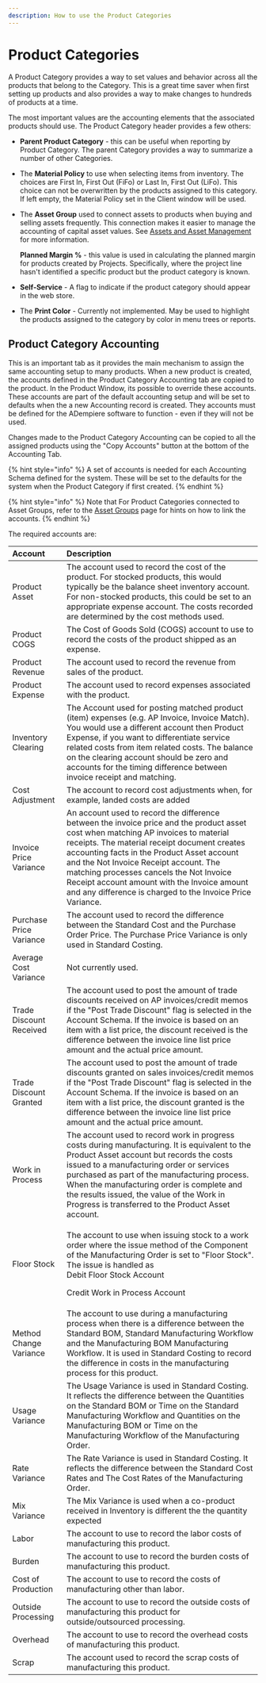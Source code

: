 ```yaml
---
description: How to use the Product Categories
---
```


# Product Categories

A Product Category provides a way to set values and behavior across all the products that belong to the Category. This is a great time saver when first setting up products and also provides a way to make changes to hundreds of products at a time.

The most important values are the accounting elements that the associated products should use. The Product Category header provides a few others:

* **Parent Product Category** - this can be useful when reporting by Product Category. The parent Category provides a way to summarize a number of other Categories.
* The **Material Policy** to use when selecting items from inventory.  The choices are First In, First Out \(FiFo\) or Last In, First Out \(LiFo\).  This choice can not be overwritten by the products assigned to this category.  If left empty, the Material Policy set in the Client window will be used.
* The **Asset Group** used to connect assets to products when buying and selling assets frequently. This connection makes it easier to manage the accounting of capital asset values. See [Assets and Asset Management](../../assets-and-asset-management.md#asset-groups) for more information.

  **Planned Margin %** - this value is used in calculating the planned margin for products created by Projects. Specifically, where the project line hasn't identified a specific product but the product category is known.

* **Self-Service** - A flag to indicate if the product category should appear in the web store.
* The **Print Color** - Currently not implemented.  May be used to highlight the products assigned to the category by color in menu trees or reports.

## Product Category Accounting

This is an important tab as it provides the main mechanism to assign the same accounting setup to many products. When a new product is created, the accounts defined in the Product Category Accounting tab are copied to the product. In the Product Window, its possible to override these accounts. These accounts are part of the default accounting setup and will be set to defaults when the a new Accounting record is created. They accounts must be defined for the ADempiere software to function - even if they will not be used.

Changes made to the Product Category Accounting can be copied to all the assigned products using the "Copy Accounts" button at the bottom of the Accounting Tab.

{% hint style="info" %}
A set of accounts is needed for each Accounting Schema defined for the system. These will be set to the defaults for the system when the Product Category if first created.
{% endhint %}

{% hint style="info" %}
Note that For Product Categories connected to Asset Groups, refer to the [Asset Groups](asset-groups.md) page for hints on how to link the accounts.
{% endhint %}

The required accounts are:

<table>
  <thead>
    <tr>
      <th style="text-align:left">Account</th>
      <th style="text-align:left">Description</th>
    </tr>
  </thead>
  <tbody>
    <tr>
      <td style="text-align:left">Product Asset</td>
      <td style="text-align:left">The account used to record the cost of the product. For stocked products,
        this would typically be the balance sheet inventory account. For non-stocked
        products, this could be set to an appropriate expense account. The costs
        recorded are determined by the cost methods used.</td>
    </tr>
    <tr>
      <td style="text-align:left">Product COGS</td>
      <td style="text-align:left">The Cost of Goods Sold (COGS) account to use to record the costs of the
        product shipped as an expense.</td>
    </tr>
    <tr>
      <td style="text-align:left">Product Revenue</td>
      <td style="text-align:left">The account used to record the revenue from sales of the product.</td>
    </tr>
    <tr>
      <td style="text-align:left">Product Expense</td>
      <td style="text-align:left">The account used to record expenses associated with the product.</td>
    </tr>
    <tr>
      <td style="text-align:left">Inventory Clearing</td>
      <td style="text-align:left">The Account used for posting matched product (item) expenses (e.g. AP
        Invoice, Invoice Match). You would use a different account then Product
        Expense, if you want to differentiate service related costs from item related
        costs. The balance on the clearing account should be zero and accounts
        for the timing difference between invoice receipt and matching.</td>
    </tr>
    <tr>
      <td style="text-align:left">Cost Adjustment</td>
      <td style="text-align:left">The account to record cost adjustments when, for example, landed costs
        are added</td>
    </tr>
    <tr>
      <td style="text-align:left">Invoice Price Variance</td>
      <td style="text-align:left">An account used to record the difference between the invoice price and
        the product asset cost when matching AP invoices to material receipts.
        The material receipt document creates accounting facts in the Product Asset
        account and the Not Invoice Receipt account. The matching processes cancels
        the Not Invoice Receipt account amount with the Invoice amount and any
        difference is charged to the Invoice Price Variance.</td>
    </tr>
    <tr>
      <td style="text-align:left">Purchase Price Variance</td>
      <td style="text-align:left">The account used to record the difference between the Standard Cost and
        the Purchase Order Price. The Purchase Price Variance is only used in Standard
        Costing.</td>
    </tr>
    <tr>
      <td style="text-align:left">Average Cost Variance</td>
      <td style="text-align:left">Not currently used.</td>
    </tr>
    <tr>
      <td style="text-align:left">Trade Discount Received</td>
      <td style="text-align:left">The account used to post the amount of trade discounts received on AP
        invoices/credit memos if the &quot;Post Trade Discount&quot; flag is selected
        in the Account Schema. If the invoice is based on an item with a list price,
        the discount received is the difference between the invoice line list price
        amount and the actual price amount.</td>
    </tr>
    <tr>
      <td style="text-align:left">Trade Discount Granted</td>
      <td style="text-align:left">The account used to post the amount of trade discounts granted on sales
        invoices/credit memos if the &quot;Post Trade Discount&quot; flag is selected
        in the Account Schema. If the invoice is based on an item with a list price,
        the discount granted is the difference between the invoice line list price
        amount and the actual price amount.</td>
    </tr>
    <tr>
      <td style="text-align:left">Work in Process</td>
      <td style="text-align:left">The account used to record work in progress costs during manufacturing.
        It is equivalent to the Product Asset account but records the costs issued
        to a manufacturing order or services purchased as part of the manufacturing
        process. When the manufacturing order is complete and the results issued,
        the value of the Work in Progress is transferred to the Product Asset account.</td>
    </tr>
    <tr>
      <td style="text-align:left">Floor Stock</td>
      <td style="text-align:left">
        <p>The account to use when issuing stock to a work order where the issue
          method of the Component of the Manufacturing Order is set to &quot;Floor
          Stock&quot;. The issue is handled as
          <br />Debit Floor Stock Account</p>
        <p>Credit Work in Process Account</p>
      </td>
    </tr>
    <tr>
      <td style="text-align:left">Method Change Variance</td>
      <td style="text-align:left">The account to use during a manufacturing process when there is a difference
        between the Standard BOM, Standard Manufacturing Workflow and the Manufacturing
        BOM Manufacturing Workflow. It is used in Standard Costing to record the
        difference in costs in the manufacturing process for this product.</td>
    </tr>
    <tr>
      <td style="text-align:left">Usage Variance</td>
      <td style="text-align:left">The Usage Variance is used in Standard Costing. It reflects the difference
        between the Quantities on the Standard BOM or Time on the Standard Manufacturing
        Workflow and Quantities on the Manufacturing BOM or Time on the Manufacturing
        Workflow of the Manufacturing Order.</td>
    </tr>
    <tr>
      <td style="text-align:left">Rate Variance</td>
      <td style="text-align:left">The Rate Variance is used in Standard Costing. It reflects the difference
        between the Standard Cost Rates and The Cost Rates of the Manufacturing
        Order.</td>
    </tr>
    <tr>
      <td style="text-align:left">Mix Variance</td>
      <td style="text-align:left">The Mix Variance is used when a co-product received in Inventory is different
        the the quantity expected</td>
    </tr>
    <tr>
      <td style="text-align:left">Labor</td>
      <td style="text-align:left">The account to use to record the labor costs of manufacturing this product.</td>
    </tr>
    <tr>
      <td style="text-align:left">Burden</td>
      <td style="text-align:left">The account to use to record the burden costs of manufacturing this product.</td>
    </tr>
    <tr>
      <td style="text-align:left">Cost of Production</td>
      <td style="text-align:left">The account to use to record the costs of manufacturing other than labor.</td>
    </tr>
    <tr>
      <td style="text-align:left">Outside Processing</td>
      <td style="text-align:left">The account to use to record the outside costs of manufacturing this product
        for outside/outsourced processing.</td>
    </tr>
    <tr>
      <td style="text-align:left">Overhead</td>
      <td style="text-align:left">The account to use to record the overhead costs of manufacturing this
        product.</td>
    </tr>
    <tr>
      <td style="text-align:left">Scrap</td>
      <td style="text-align:left">The account used to record the scrap costs of manufacturing this product.</td>
    </tr>
  </tbody>
</table>

